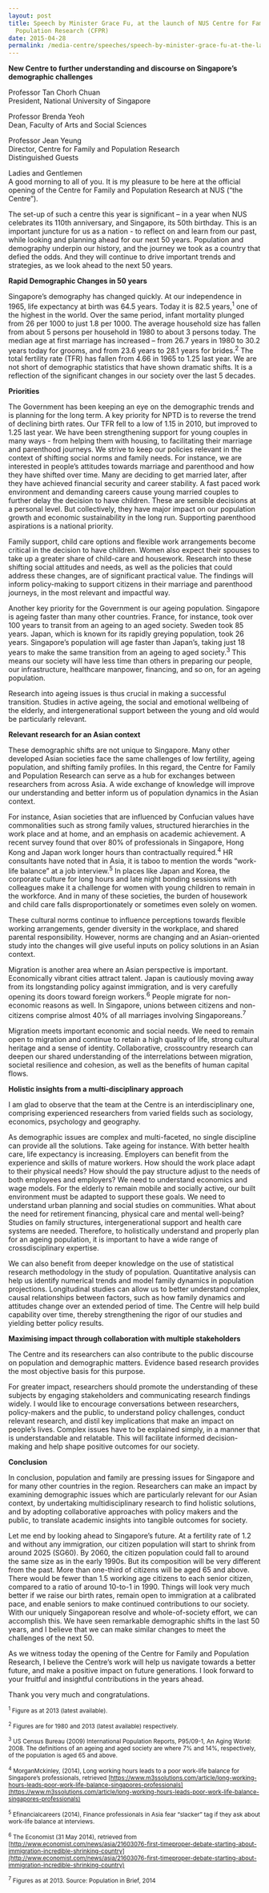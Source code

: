 ```yaml
---
layout: post
title: Speech by Minister Grace Fu, at the launch of NUS Centre for Family and
  Population Research (CFPR)
date: 2015-04-28
permalink: /media-centre/speeches/speech-by-minister-grace-fu-at-the-launch-of-nus-centre-for-family-and-population-research-(cfpr)-on-28-apr-2015
---
```

**New Centre to further understanding and discourse on Singapore’s demographic challenges**

Professor Tan Chorh Chuan  
President, National University of Singapore

Professor Brenda Yeoh  
Dean, Faculty of Arts and Social Sciences  

Professor Jean Yeung  
Director, Centre for Family and Population Research  
Distinguished Guests  
 
Ladies and Gentlemen  
A good morning to all of you.  It is my pleasure to be here at the official opening of the Centre for Family and Population Research at NUS (“the Centre”).

The set-up of such a centre this year is significant – in a year when NUS celebrates its 110th anniversary, and Singapore, its 50th birthday.  This is an important juncture for us as a nation - to reflect on and learn from our past, while looking and planning ahead for our next 50 years.  Population and demography underpin our history, and the journey we took as a country that defied the odds. And they will continue to drive important trends and strategies, as we look ahead to the next 50 years.
 
**Rapid Demographic Changes in 50 years**

Singapore’s demography has changed quickly.  At our independence in 1965, life expectancy at birth was 64.5 years.  Today it is 82.5 years,<sup>1</sup> one of the highest in the world.  Over the same period, infant mortality plunged from 26 per 1000 to just 1.8 per 1000.  The average household size has fallen from about 5 persons per household in 1980 to about 3 persons today.  The median age at first marriage has increased – from 26.7 years in 1980 to 30.2 years today for grooms, and from 23.6 years to 28.1 years for brides.<sup>2</sup>  The total fertility rate (TFR) has fallen from 4.66 in 1965 to 1.25 last year. We are not short of demographic statistics that have shown dramatic shifts. It is a reflection of the significant changes in our society over the last 5 decades.

**Priorities**

The Government has been keeping an eye on the demographic trends and is planning for the long term. A key priority for NPTD is to reverse the trend of declining birth rates.  Our TFR fell to a low of 1.15 in 2010, but improved to 1.25 last year. We have been strengthening support for young couples in many ways - from helping them with housing, to facilitating their marriage and parenthood journeys.  We strive to keep our policies relevant in the context of shifting social norms and family needs.  For instance, we are interested in people’s attitudes towards marriage and parenthood and how they have shifted over time.  Many are deciding to get married later, after they have achieved financial security and career stability. A fast paced work environment and demanding careers cause young married couples to further delay the decision to have children. These are sensible decisions at a personal level.  But collectively, they have major impact on our population growth and economic sustainability in the long run. Supporting parenthood aspirations is a national priority.

Family support, child care options and flexible work arrangements become critical in the decision to have children.  Women also expect their spouses to take up a greater share of child-care and housework.  Research into these shifting social attitudes and needs, as well as the policies that could address these changes, are of significant practical value. The findings will inform policy-making to support citizens in their marriage and parenthood journeys, in the most relevant and impactful way.

Another key priority for the Government is our ageing population. Singapore is ageing faster than many other countries.  France, for instance, took over 100 years to transit from an ageing to an aged society. Sweden took 85 years.  Japan, which is known for its rapidly greying population, took 26 years.  Singapore’s population will age faster than Japan’s, taking just 18 years to make the same transition from an ageing to aged society.<sup>3</sup>  This means our society will have less time than others in preparing our people, our infrastructure, healthcare manpower, financing, and so on, for an ageing population.  

Research into ageing issues is thus crucial in making a successful transition.  Studies in active ageing, the social and emotional wellbeing of the elderly, and intergenerational support between the young and old would be particularly relevant.

**Relevant research for an Asian context**

These demographic shifts are not unique to Singapore.  Many other developed Asian societies face the same challenges of low fertility, ageing population, and shifting family profiles.  In this regard, the Centre for Family and Population Research can serve as a hub for exchanges between researchers from across Asia.  A wide exchange of knowledge will improve our understanding and better inform us of population dynamics in the Asian context.

For instance, Asian societies that are influenced by Confucian values have commonalities such as strong family values, structured hierarchies in the work place and at home, and an emphasis on academic achievement. A recent survey found that over 80% of professionals in Singapore, Hong Kong and Japan work longer hours than contractually required.<sup>4</sup>  HR consultants have noted that in Asia, it is taboo to mention the words “work-life balance” at a job interview.<sup>5</sup>  In places like Japan and Korea, the corporate culture for long hours and late night bonding sessions with colleagues make it a challenge for women with young children to remain in the workforce.  And in many of these societies, the burden of housework and child care falls disproportionately or sometimes even solely on women.

These cultural norms continue to influence perceptions towards flexible working arrangements, gender diversity in the workplace, and shared parental responsibility.  However, norms are changing and an Asian-oriented study into the changes will give useful inputs on policy solutions in an Asian context.   

Migration is another area where an Asian perspective is important.  Economically vibrant cities attract talent.  Japan is cautiously moving away from its longstanding policy against immigration, and is very carefully opening its doors toward foreign workers.<sup>6</sup>  People migrate for non-economic reasons as well.  In Singapore, unions between citizens and non-citizens comprise almost 40% of all marriages involving Singaporeans.<sup>7</sup>   

Migration meets important economic and social needs. We need to remain open to migration and continue to retain a high quality of life, strong cultural heritage and a sense of identity.  Collaborative, crosscountry research can deepen our shared understanding of the interrelations between migration, societal resilience and cohesion, as well as the benefits of human capital flows.       

**Holistic insights from a multi-disciplinary approach**  

I am glad to observe that the team at the Centre is an interdisciplinary one, comprising experienced researchers from varied fields such as sociology, economics, psychology and geography.

As demographic issues are complex and multi-faceted, no single discipline can provide all the solutions. Take ageing for instance. With better health care, life expectancy is increasing. Employers can benefit from the experience and skills of mature workers. How should the work place adapt to their physical needs? How should the pay structure adjust to the needs of both employees and employers? We need to understand economics and wage models. For the elderly to remain mobile and socially active, our built environment must be adapted to support these goals. We need to understand urban planning and social studies on communities. What about the need for retirement financing, physical care and mental well-being?  Studies on family structures, intergenerational support and health care systems are needed.  Therefore, to holistically understand and properly plan for an ageing population, it is important to have a wide range of crossdisciplinary expertise.

We can also benefit from deeper knowledge on the use of statistical research methodology in the study of population. Quantitative analysis can help us identify numerical trends and model family dynamics in population projections.    Longitudinal studies can allow us to better understand complex, causal relationships between factors, such as how family dynamics and attitudes change over an extended period of time.  The Centre will help build capability over time, thereby strengthening the rigor of our studies and yielding better policy results.
 
**Maximising impact through collaboration with multiple stakeholders**

The Centre and its researchers can also contribute to the public discourse on population and demographic matters. Evidence based research provides the most objective basis for this purpose.

For greater impact, researchers should promote the understanding of these subjects by engaging stakeholders and communicating research findings widely.  I would like to encourage conversations between researchers, policy-makers and the public, to understand policy challenges, conduct relevant research, and distil key implications that make an impact on people’s lives. Complex issues have to be explained simply, in a manner that is understandable and relatable. This will facilitate informed decision-making and help shape positive outcomes for our society.  

**Conclusion**

In conclusion, population and family are pressing issues for Singapore and for many other countries in the region. Researchers can make an impact by examining demographic issues which are particularly relevant for our Asian context, by undertaking multidisciplinary research to find holistic solutions, and by adopting collaborative approaches with policy makers and the public, to translate academic insights into tangible outcomes for society. 

Let me end by looking ahead to Singapore’s future.  At a fertility rate of 1.2 and without any immigration, our citizen population will start to shrink from around 2025 (SG60).  By 2060, the citizen population could fall to around the same size as in the early 1990s.  But its composition will be very different from the past.  More than one-third of citizens will be aged 65 and above.  There would be fewer than 1.5 working age citizens to each senior citizen, compared to a ratio of around 10-to-1 in 1990.  Things will look very much better if we raise our birth rates, remain open to immigration at a calibrated pace, and enable seniors to make continued contributions to our society.  With our uniquely Singaporean resolve and whole-of-society effort, we can accomplish this.  We have seen remarkable demographic shifts in the last 50 years, and I believe that we can make similar changes to meet the challenges of the next 50.   

As we witness today the opening of the Centre for Family and Population Research, I believe the Centre’s work will help us navigate towards a better future, and make a positive impact on future generations.  I look forward to your fruitful and insightful contributions in the years ahead. 

Thank you very much and congratulations. 

<sub><sup>1</sup> Figure as at 2013 (latest available). </sub>

<sub><sup>2</sup> Figures are for 1980 and 2013 (latest available) respectively. </sub>

<sub><sup>3</sup> US Census Bureau (2009) International Population Reports, P95/09-1, An Aging World: 2008.  The definitions of an ageing and aged society are where 7% and 14%, respectively, of the population is aged 65 and above. </sub>

<sub><sup>4</sup> MorganMckinley, (2014), Long working hours leads to a poor work-life balance for Singapore’s professionals, retrieved [https://www.m3ssolutions.com/article/long-working-hours-leads-poor-work-life-balance-singapores-professionals](https://www.m3ssolutions.com/article/long-working-hours-leads-poor-work-life-balance-singapores-professionals) </sub>

<sub><sup>5</sup> Efinancialcareers (2014), Finance professionals in Asia fear “slacker” tag if they ask about work-life balance at interviews. </sub>

<sub><sup>6</sup> The Economist (31 May 2014), retrieved from [http://www.economist.com/news/asia/21603076-first-timeproper-debate-starting-about-immigration-incredible-shrinking-country](http://www.economist.com/news/asia/21603076-first-timeproper-debate-starting-about-immigration-incredible-shrinking-country) </sub> 

<sub><sup>7</sup> Figures as at 2013.  Source: Population in Brief, 2014 </sub>
